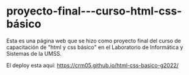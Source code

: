 # proyecto-final---curso-html-css-básico

Esta es una página web que se hizo como proyecto final del curso de capacitación de "html y css básico" en el Laboratorio de Informática y Sistemas de la UMSS.

El deploy esta aquí: https://crm05.github.io/html-css-basico-g2022/

